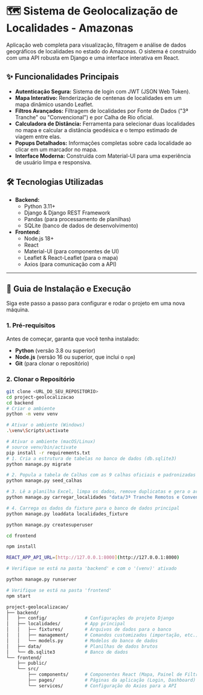# 🗺️ Sistema de Geolocalização de Localidades - Amazonas

Aplicação web completa para visualização, filtragem e análise de dados geográficos de localidades no estado do Amazonas. O sistema é construído com uma API robusta em Django e uma interface interativa em React.

## ✨ Funcionalidades Principais

- **Autenticação Segura:** Sistema de login com JWT (JSON Web Token).
- **Mapa Interativo:** Renderização de centenas de localidades em um mapa dinâmico usando Leaflet.
- **Filtros Avançados:** Filtragem de localidades por Fonte de Dados ("3ª Tranche" ou "Convencional") e por Calha de Rio oficial.
- **Calculadora de Distância:** Ferramenta para selecionar duas localidades no mapa e calcular a distância geodésica e o tempo estimado de viagem entre elas.
- **Popups Detalhados:** Informações completas sobre cada localidade ao clicar em um marcador no mapa.
- **Interface Moderna:** Construída com Material-UI para uma experiência de usuário limpa e responsiva.

## 🛠️ Tecnologias Utilizadas

- **Backend:**
  - Python 3.11+
  - Django & Django REST Framework
  - Pandas (para processamento de planilhas)
  - SQLite (banco de dados de desenvolvimento)
- **Frontend:**
  - Node.js 18+
  - React
  - Material-UI (para componentes de UI)
  - Leaflet & React-Leaflet (para o mapa)
  - Axios (para comunicação com a API)

---

## 🚀 Guia de Instalação e Execução

Siga este passo a passo para configurar e rodar o projeto em uma nova máquina.

### 1. Pré-requisitos

Antes de começar, garanta que você tenha instalado:
- **Python** (versão 3.8 ou superior)
- **Node.js** (versão 16 ou superior, que inclui o `npm`)
- **Git** (para clonar o repositório)

### 2. Clonar o Repositório

```bash
git clone <URL_DO_SEU_REPOSITORIO>
cd project-geolocalizacao
cd backend
# Criar o ambiente
python -m venv venv

# Ativar o ambiente (Windows)
.\venv\Scripts\activate

# Ativar o ambiente (macOS/Linux)
# source venv/bin/activate
pip install -r requirements.txt
# 1. Cria a estrutura de tabelas no banco de dados (db.sqlite3)
python manage.py migrate

# 2. Popula a tabela de Calhas com as 9 calhas oficiais e padronizadas
python manage.py seed_calhas

# 3. Lê a planilha Excel, limpa os dados, remove duplicatas e gera o arquivo de dados (fixture)
python manage.py carregar_localidades "data/3ª Tranche Remotos e Convencional v2.xlsx"

# 4. Carrega os dados da fixture para o banco de dados principal
python manage.py loaddata localidades_fixture

python manage.py createsuperuser

cd frontend

npm install

REACT_APP_API_URL=[http://127.0.0.1:8000](http://127.0.0.1:8000)

# Verifique se está na pasta 'backend' e com o '(venv)' ativado

python manage.py runserver

# Verifique se está na pasta 'frontend'
npm start

project-geolocalizacao/
├── backend/
│   ├── config/              # Configurações do projeto Django
│   ├── localidades/         # App principal
│   │   ├── fixtures/        # Arquivos de dados para o banco
│   │   ├── management/      # Comandos customizados (importação, etc.)
│   │   └── models.py        # Modelos do banco de dados
│   ├── data/                # Planilhas de dados brutos
│   └── db.sqlite3           # Banco de dados
└── frontend/
    ├── public/
    └── src/
        ├── components/      # Componentes React (Mapa, Painel de Filtro)
        ├── pages/           # Páginas da aplicação (Login, Dashboard)
        └── services/        # Configuração do Axios para a API